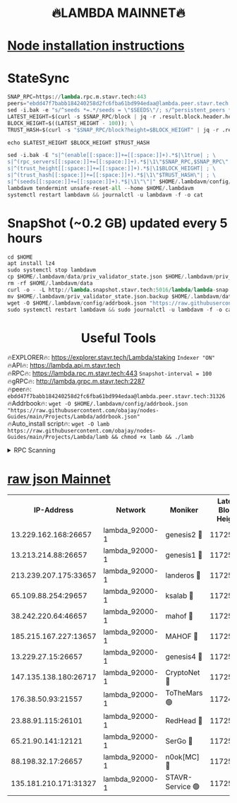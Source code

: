 <h1 align="center"> 🔥LAMBDA MAINNET🔥</h1>


[Node installation instructions](https://github.com/obajay/nodes-Guides/tree/main/Projects/Lambda)
=


# StateSync
```python
SNAP_RPC=https://lambda.rpc.m.stavr.tech:443
peers="ebdd47f7babb184240258d2fc6fba61bd994edaa@lambda.peer.stavr.tech:31326" 
sed -i.bak -e "s/^seeds *=.*/seeds = \"$SEEDS\"/; s/^persistent_peers *=.*/persistent_peers = \"$PEERS\"/" $HOME/.lambdavm/config/config.toml
LATEST_HEIGHT=$(curl -s $SNAP_RPC/block | jq -r .result.block.header.height); \
BLOCK_HEIGHT=$((LATEST_HEIGHT - 100)); \
TRUST_HASH=$(curl -s "$SNAP_RPC/block?height=$BLOCK_HEIGHT" | jq -r .result.block_id.hash)

echo $LATEST_HEIGHT $BLOCK_HEIGHT $TRUST_HASH

sed -i.bak -E "s|^(enable[[:space:]]+=[[:space:]]+).*$|\1true| ; \
s|^(rpc_servers[[:space:]]+=[[:space:]]+).*$|\1\"$SNAP_RPC,$SNAP_RPC\"| ; \
s|^(trust_height[[:space:]]+=[[:space:]]+).*$|\1$BLOCK_HEIGHT| ; \
s|^(trust_hash[[:space:]]+=[[:space:]]+).*$|\1\"$TRUST_HASH\"| ; \
s|^(seeds[[:space:]]+=[[:space:]]+).*$|\1\"\"|" $HOME/.lambdavm/config/config.toml
lambdavm tendermint unsafe-reset-all --home $HOME/.lambdavm
systemctl restart lambdavm && journalctl -u lambdavm -f -o cat

```
# SnapShot (~0.2 GB) updated every 5 hours
```python
cd $HOME
apt install lz4
sudo systemctl stop lambdavm
cp $HOME/.lambdavm/data/priv_validator_state.json $HOME/.lambdavm/priv_validator_state.json.backup
rm -rf $HOME/.lambdavm/data
curl -o - -L http://lambda.snapshot.stavr.tech:5016/lambda/lambda-snap.tar.lz4 | lz4 -c -d - | tar -x -C $HOME/.lambdavm --strip-components 2
mv $HOME/.lambdavm/priv_validator_state.json.backup $HOME/.lambdavm/data/priv_validator_state.json
wget -O $HOME/.lambdavm/config/addrbook.json "https://raw.githubusercontent.com/obajay/nodes-Guides/main/Projects/Lambda/addrbook.json"
sudo systemctl restart lambdavm && sudo journalctl -u lambdavm -f -o cat
```
 <h1 align="center"> Useful Tools</h1>

🔥EXPLORER🔥:      https://explorer.stavr.tech/Lambda/staking	        `Indexer "ON"` \
🔥API🔥: 			 		 https://lambda.api.m.stavr.tech \
🔥RPC🔥:           https://lambda.rpc.m.stavr.tech:443	              `Snapshot-interval = 100` \
🔥gRPC🔥:          http://lambda.grpc.m.stavr.tech:2287 \
🔥peer🔥:					 `ebdd47f7babb184240258d2fc6fba61bd994edaa@lambda.peer.stavr.tech:31326` \
🔥Addrbook🔥:    ```wget -O $HOME/.lambdavm/config/addrbook.json "https://raw.githubusercontent.com/obajay/nodes-Guides/main/Projects/Lambda/addrbook.json"``` \
🔥Auto_install script🔥: ```wget -O lamb https://raw.githubusercontent.com/obajay/nodes-Guides/main/Projects/Lambda/lamb && chmod +x lamb && ./lamb```


<details>
<summary>RPC Scanning</summary>

<h2 align="center"> We scan nodes in real time every 4 hours. And we provide the final result of RPC endpoints.
We cannot influence the operation of these nodes in any way. </h2>


```python
If Voting Power is higher than 0 --> then the Node is a validator of the network and may be subject to attack and be a potential threat to the chain.
```
```python
We marked such validators with a red symbol
```

</details>

[raw json Mainnet](https://rpc-check.lambm.stavr.tech/lambm/rpc-lambm-result.json)
=


<table><tr><th>IP-Address</th><th>Network</th><th>Moniker</th><th>Latest Block Height</th><th>Earliest Block Height</th><th>Catching Up</th><th>Tx Index</th><th>Voting Power</th><th>Scan Time</th></tr><tr><td>13.229.162.168:26657</td><td>lambda_92000-1</td><td>genesis2 🔴</td><td>11725803</td><td>1</td><td>False</td><td>on</td><td>16878694</td><td>2024-02-15T09:03:11.222800747UTC</td></tr><tr><td>13.213.214.88:26657</td><td>lambda_92000-1</td><td>genesis1 🔴</td><td>11725803</td><td>1</td><td>False</td><td>on</td><td>107835</td><td>2024-02-15T09:03:16.290538449UTC</td></tr><tr><td>213.239.207.175:33657</td><td>lambda_92000-1</td><td>landeros 🔴</td><td>11725800</td><td>8136001</td><td>False</td><td>off</td><td>1853362</td><td>2024-02-15T09:03:03.528652977UTC</td></tr><tr><td>65.109.88.254:29657</td><td>lambda_92000-1</td><td>ksalab 🔴</td><td>11725803</td><td>8715001</td><td>False</td><td>on</td><td>510465</td><td>2024-02-15T09:03:19.351537356UTC</td></tr><tr><td>38.242.220.64:46657</td><td>lambda_92000-1</td><td>mahof 🔴</td><td>11725804</td><td>10131001</td><td>False</td><td>off</td><td>770350</td><td>2024-02-15T09:03:22.689385099UTC</td></tr><tr><td>185.215.167.227:13657</td><td>lambda_92000-1</td><td>MAHOF 🔴</td><td>11725803</td><td>10134001</td><td>False</td><td>on</td><td>2051510</td><td>2024-02-15T09:03:15.018782800UTC</td></tr><tr><td>13.229.27.15:26657</td><td>lambda_92000-1</td><td>genesis4 🔴</td><td>11725803</td><td>11043001</td><td>False</td><td>on</td><td>9665448</td><td>2024-02-15T09:03:14.563131313UTC</td></tr><tr><td>147.135.138.180:26717</td><td>lambda_92000-1</td><td>CryptoNet 🔴</td><td>11725803</td><td>11383001</td><td>False</td><td>off</td><td>773763</td><td>2024-02-15T09:03:16.602696419UTC</td></tr><tr><td>176.38.50.93:21557</td><td>lambda_92000-1</td><td>ToTheMars 🟢</td><td>11724173</td><td>11395001</td><td>False</td><td>on</td><td>0</td><td>2024-02-15T09:03:22.025883556UTC</td></tr><tr><td>23.88.91.115:26101</td><td>lambda_92000-1</td><td>RedHead 🔴</td><td>11725800</td><td>11625800</td><td>False</td><td>off</td><td>553202</td><td>2024-02-15T09:03:03.785110556UTC</td></tr><tr><td>65.21.90.141:12121</td><td>lambda_92000-1</td><td>SerGo 🔴</td><td>11725804</td><td>11625804</td><td>False</td><td>off</td><td>10612110</td><td>2024-02-15T09:03:22.377243492UTC</td></tr><tr><td>88.198.32.17:26657</td><td>lambda_92000-1</td><td>n0ok[MC] 🔴</td><td>11725804</td><td>11625804</td><td>False</td><td>off</td><td>1578630</td><td>2024-02-15T09:03:25.686641612UTC</td></tr><tr><td>135.181.210.171:31327</td><td>lambda_92000-1</td><td>STAVR-Service 🟢</td><td>11725803</td><td>11723001</td><td>False</td><td>on</td><td>0</td><td>2024-02-15T09:03:19.018398021UTC</td></tr></table>

